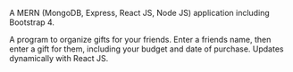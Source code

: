 A MERN (MongoDB, Express, React JS, Node JS) application including Bootstrap 4.

A program to organize gifts for your friends. Enter a friends name, then enter a gift for them, including your budget and date of purchase. Updates dynamically with React JS.








